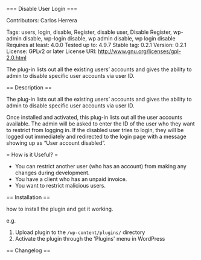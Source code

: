 === Disable User Login ===

Contributors: Carlos Herrera

Tags: users, login, disable, Register, disable user, Disable Register, wp-admin disable, wp-login disable, wp admin disable, wp login disable
Requires at least: 4.0.0
Tested up to: 4.9.7
Stable tag: 0.2.1
Version: 0.2.1
License: GPLv2 or later
License URI: http://www.gnu.org/licenses/gpl-2.0.html

The plug-in lists out all the existing users’ accounts and gives the ability to admin to disable specific user accounts via user ID.

== Description ==

The plug-in lists out all the existing users’ accounts and gives the ability to admin to disable specific user accounts via user ID. 

Once installed and activated, this plug-in lists out all the user accounts available. The admin will be asked to enter the ID of the user who they want to restrict from logging in. If the disabled user tries to login, they will be logged out immediately and redirected to the login page with a message showing up as “User account disabled”. 

= How is it Useful? =

* You can restrict another user (who has an account) from making any changes during development.
* You have a client who has an unpaid invoice.
* You want to restrict malicious users.

== Installation ==

how to install the plugin and get it working.

e.g.

1. Upload plugin to the `/wp-content/plugins/` directory
2. Activate the plugin through the 'Plugins' menu in WordPress


== Changelog ==


